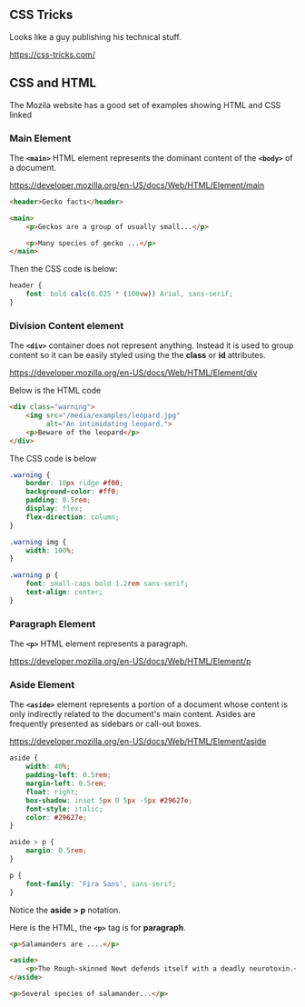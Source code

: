 ## CSS Tricks

Looks like a guy publishing his technical stuff.

https://css-tricks.com/



## CSS and HTML

The Mozila website has a good set of examples showing HTML and CSS linked

### Main Element

The **`<main>`** HTML element represents the dominant content of the **`<body>`** of a document.

https://developer.mozilla.org/en-US/docs/Web/HTML/Element/main

```html
<header>Gecko facts</header>

<main>
    <p>Geckos are a group of usually small...</p>

    <p>Many species of gecko ...</p>
</main>
```

Then the CSS code is below:

```css
header {
    font: bold calc(0.025 * (100vw)) Arial, sans-serif;
}
```

### Division Content element

The **`<div>`** container does not represent anything. Instead it is used to group content so it can be easily styled using the the **class** or **id** attributes.

https://developer.mozilla.org/en-US/docs/Web/HTML/Element/div

Below is the HTML code

```html
<div class="warning">
    <img src="/media/examples/leopard.jpg"
         alt="An intimidating leopard.">
    <p>Beware of the leopard</p>
</div>
```

The CSS code is below

```css
.warning {
    border: 10px ridge #f00;
    background-color: #ff0;
    padding: 0.5rem;
    display: flex;
    flex-direction: column;
}

.warning img {
    width: 100%;
}

.warning p {
    font: small-caps bold 1.2rem sans-serif;
    text-align: center;
}
```

### Paragraph Element

The **`<p>`** HTML element represents a paragraph.

https://developer.mozilla.org/en-US/docs/Web/HTML/Element/p

### Aside Element

The **`<aside>`** element represents a portion of a document whose content is only indirectly related to the document's main content. Asides are frequently presented as sidebars or call-out boxes.

https://developer.mozilla.org/en-US/docs/Web/HTML/Element/aside

```css
aside {
    width: 40%;
    padding-left: 0.5rem;
    margin-left: 0.5rem;
    float: right;
    box-shadow: inset 5px 0 5px -5px #29627e;
    font-style: italic;
    color: #29627e;
}

aside > p {
    margin: 0.5rem;
}

p {
    font-family: 'Fira Sans', sans-serif;
}
```

Notice the **aside > p** notation.

Here is the HTML, the **`<p>`** tag is for **paragraph**.

```html
<p>Salamanders are ....</p>

<aside>
    <p>The Rough-skinned Newt defends itself with a deadly neurotoxin.</p>
</aside>

<p>Several species of salamander...</p>
```

